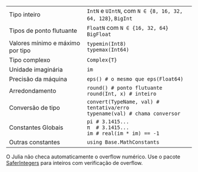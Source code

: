 |                                    |                                                                                      |
| ---------------------------------- | ------------------------------------------------------------------------------------ |
| Tipo inteiro                      | `IntN` e `UIntN`, com `N ∈ {8, 16, 32, 64, 128}`, `BigInt`                        |
| Tipos de ponto flutuante               | `FloatN` com `N ∈ {16, 32, 64}`<br>`BigFloat`                                       |
| Valores mínimo e máximo por tipo | `typemin(Int8)`<br>`typemax(Int64)`                                                  |
| Tipo complexo                      | `Complex{T}`                                                                         |
| Unidade imaginária                     | `im`                                                                                 |
| Precisão da máquina                  | `eps() # o mesmo que eps(Float64)`                                                       |
| Arredondamento                           | `round() # ponto flutuante`<br>`round(Int, x) # inteiro`                             |
| Conversão de tipo                   | `convert(TypeName, val) # tentativa/erro`<br>`typename(val) # chama conversor` |
| Constantes Globais                   | `pi # 3.1415...`<br>`π  # 3.1415...`<br>`im # real(im * im) == -1`   |
| Outras constantes                     | `using Base.MathConstants`                                                           |

O Julia não checa automaticamente o overflow numérico. Use o pacote
[SaferIntegers](https://github.com/JeffreySarnoff/SaferIntegers.jl) para inteiros
com verificação de overflow.
